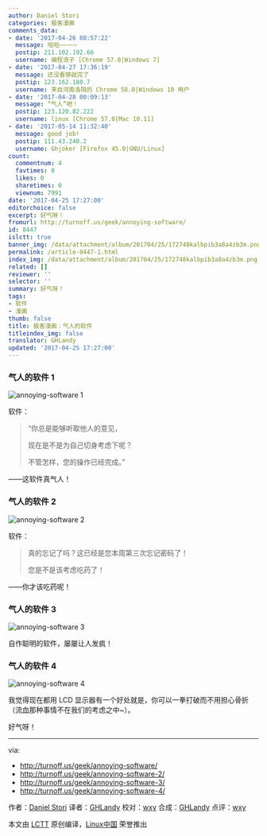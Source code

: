 ```yaml
---
author: Daniel Stori
categories: 极客漫画
comments_data:
- date: '2017-04-26 08:57:22'
  message: 哈哈~~~~~
  postip: 211.102.192.66
  username: 编程浪子 [Chrome 57.0|Windows 7]
- date: '2017-04-27 17:36:19'
  message: 还没看够就完了
  postip: 123.162.180.7
  username: 来自河南洛阳的 Chrome 58.0|Windows 10 用户
- date: '2017-04-28 00:09:13'
  message: “气人”吧！
  postip: 123.120.82.222
  username: linux [Chrome 57.0|Mac 10.11]
- date: '2017-05-14 11:32:40'
  message: good job!
  postip: 111.43.240.2
  username: Ghjoker [Firefox 45.0|GNU/Linux]
count:
  commentnum: 4
  favtimes: 0
  likes: 0
  sharetimes: 0
  viewnum: 7991
date: '2017-04-25 17:27:00'
editorchoice: false
excerpt: 好气呀！
fromurl: http://turnoff.us/geek/annoying-software/
id: 8447
islctt: true
banner_img: /data/attachment/album/201704/25/172748kalbpib3a8a4zb3m.png.large.jpg
permalink: /article-8447-1.html
index_img: /data/attachment/album/201704/25/172748kalbpib3a8a4zb3m.png.thumb.jpg
related: []
reviewer: ''
selector: ''
summary: 好气呀！
tags:
- 软件
- 漫画
thumb: false
title: 极客漫画：气人的软件
titleindex_img: false
translator: GHLandy
updated: '2017-04-25 17:27:00'
---
```


### 气人的软件 1


![annoying-software 1](/data/attachment/album/201704/25/172748kalbpib3a8a4zb3m.png)


软件：



> 
> “你总是能够听取他人的意见，
> 
> 
> 现在是不是为自己切身考虑下呢？
> 
> 
> 不管怎样，您的操作已经完成。”
> 
> 
> 


——这软件真气人！


### 气人的软件 2


![annoying-software 2](/data/attachment/album/201704/25/172750cn33yyjlyjdkyy7j.png)


软件：



> 
> 真的忘记了吗？这已经是您本周第三次忘记密码了！
> 
> 
> 您是不是该考虑吃药了！
> 
> 
> 


——你才该吃药呢！


### 气人的软件 3


![annoying-software 3](/data/attachment/album/201704/25/172756fh4mqee37u3vfmna.png)


自作聪明的软件，屡屡让人发疯！


### 气人的软件 4


![annoying-software 4](/data/attachment/album/201704/25/172758bl6yclvvzvxsxz0v.png)


我觉得现在都用 LCD 显示器有一个好处就是，你可以一拳打破而不用担心骨折（流血那种事情不在我们的考虑之中~）。


好气呀！




---


via:


* <http://turnoff.us/geek/annoying-software/>
* <http://turnoff.us/geek/annoying-software-2/>
* <http://turnoff.us/geek/annoying-software-3/>
* <http://turnoff.us/geek/annoying-software-4/>


作者：[Daniel Stori](http://turnoff.us/about/) 译者：[GHLandy](https://github.com/GHLandy) 校对：[wxy](https://github.com/wxy) 合成：[GHLandy](https://github.com/GHLandy) 点评：[wxy](https://github.com/wxy)


本文由 [LCTT](https://github.com/LCTT/TranslateProject) 原创编译，[Linux中国](https://linux.cn/) 荣誉推出